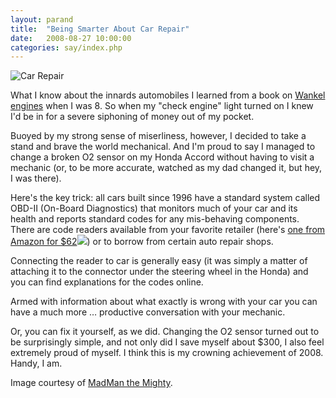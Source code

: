 ```yaml
---
layout: parand
title:  "Being Smarter About Car Repair"
date:   2008-08-27 10:00:00
categories: say/index.php
---
```

![Car Repair](http://farm1.static.flickr.com/77/225837615_3650c761af_m_d.jpg)

What I know about the innards automobiles I learned from a book on [Wankel engines](http://en.wikipedia.org/wiki/Wankel_engine) when I was 8. So when my "check engine" light turned on I knew I'd be in for a severe siphoning of money out of my pocket.

Buoyed by my strong sense of miserliness, however, I decided to take a stand and brave the world mechanical. And I'm proud to say I managed to change a broken O2 sensor on my Honda Accord without having to visit a mechanic \(or, to be more accurate, watched as my dad changed it, but hey, I was there\).

Here's the key trick: all cars built since 1996 have a standard system called OBD-II \(On-Board Diagnostics\) that monitors much of your car and its health and reports standard codes for any mis-behaving components. There are code readers available from your favorite retailer \(here's [one from Amazon for $62](http://www.amazon.com/gp/redirect.html?ie=UTF8&location=http%3A%2F%2Fwww.amazon.com%2FActron-CP9125-PocketScan-Diagnostic-Post-1996%2Fdp%2FB0007LEG2K%3Fie%3DUTF8%26s%3Dautomotive%26qid%3D1219868907%26sr%3D1-2&tag=parandcom-20&linkCode=ur2&camp=1789&creative=9325)![](http://www.assoc-amazon.com/e/ir?t=parandcom-20&l=ur2&o=1)\) or to borrow from certain auto repair shops.

Connecting the reader to car is generally easy \(it was simply a matter of attaching it to the connector under the steering wheel in the Honda\) and you can find explanations for the codes online.

Armed with information about what exactly is wrong with your car you can have a much more … productive conversation with your mechanic.

Or, you can fix it yourself, as we did. Changing the O2 sensor turned out to be surprisingly simple, and not only did I save myself about $300, I also feel extremely proud of myself. I think this is my crowning achievement of 2008. Handy, I am.

Image courtesy of [MadMan the Mighty](http://flickr.com/photos/themadman/225837615/).
